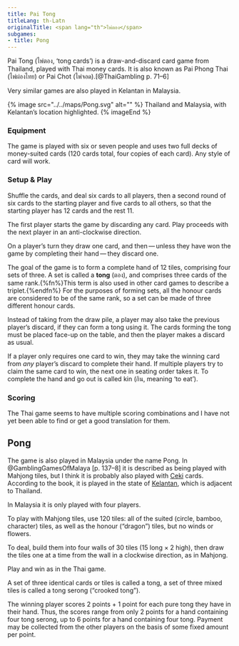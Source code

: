 ```yaml
---
title: Pai Tong
titleLang: th-Latn
originalTitle: <span lang="th">ไพ่ตอง</span>
subgames:
- title: Pong
---
```


<span class="noun" lang="th-Latn">Pai Tong</span> (<span
lang="th">ไพ่ตอง</span>, ‘<span lang="th-Latn">tong</span> cards’) is a
draw-and-discard card game from Thailand, played with Thai money cards. It is
also known as <span class="noun" lang="th-Latn">Pai Phong Thai</span> (<span
lang="th">ไพ่ผ่องไทย</span>) or <span class="noun" lang="th-Latn">Pai
Chot</span> (<span lang="th">ไพ่จอด</span>).[@ThaiGambling p. 71–6]

Very similar games are also played in Kelantan in Malaysia.

<!-- excerpt -->

{% image src="../../maps/Pong.svg" alt="" %}
Thailand and Malaysia, with Kelantan’s location highlighted.
{% imageEnd %}

### Equipment

The game is played with six or seven people and uses two full decks of
money-suited cards (120 cards total, four copies of each card). Any style of
card will work.

### Setup & Play

Shuffle the cards, and deal six cards to all players, then a second round of six
cards to the starting player and five cards to all others, so that the starting
player has 12 cards and the rest 11.

The first player starts the game by discarding any card. Play proceeds with the
next player in an anti-clockwise direction.

On a player’s turn they draw one card, and then — unless they have won the
game by completing their hand — they discard one. 

The goal of the game is to form a complete hand of 12 tiles, comprising four
sets of three. A set is called a **<span lang="th-Latn">tong</span>** (<span
lang="th">ตอง</span>), and comprises three cards of the same rank.{%fn%}This
term is also used in other card games to describe a triplet.{%endfn%} For the
purposes of forming sets, all the honour cards are considered to be of the same
rank, so a set can be made of three different honour cards.

Instead of taking from the draw pile, a player may also take the previous
player’s discard, if they can form a <span lang="th-Latn">tong</span> using it.
The cards forming the <span lang="th-Latn">tong</span> must be placed face-up on
the table, and then the player makes a discard as usual.
 
If a player only requires one card to win, they may take the winning card from
*any* player’s discard to complete their hand. If multiple players try to claim
the same card to win, the next one in seating order takes it. To complete the
hand and go out is called <span lang="th-Latn">kin</span> (<span
lang="th">กิน</span>, meaning ‘to eat’).

### Scoring

The Thai game seems to have multiple scoring combinations and I have not yet been
able to find or get a good translation for them.

## Pong

The game is also played in Malaysia under the name <span class="noun"
lang="ms">Pong</span>. In @GamblingGamesOfMalaya [p. 137–8] it is described as
being played with Mahjong tiles, but I think it is probably also played with
[Ceki](/articles/cards/ceki/) cards. According to the book, it is played in the
state of [Kelantan](https://en.wikipedia.org/wiki/Kelantan), which is adjacent
to Thailand.

In Malaysia it is only played with four players.

To play with Mahjong tiles, use 120 tiles: all of the suited (circle, bamboo,
character) tiles, as well as the honour (“dragon”) tiles, but no winds or
flowers.

To deal, build them into four walls of 30 tiles (15 long × 2 high), then draw
the tiles one at a time from the wall in a clockwise direction, as in Mahjong.

Play and win as in the Thai game.

A set of three identical cards or tiles is called a <span lang="ms">tong</span>,
a set of three mixed tiles is called a <span lang="ms">tong serong</span>
(“crooked <span lang="ms">tong</span>”).

The winning player scores 2 points + 1 point for each pure <span
lang="ms">tong</span> they have in their hand. Thus, the scores range from only
2 points for a hand containing four <span lang="ms">tong serong</span>, up to 6
points for a hand containing four <span lang="ms">tong</span>. Payment may be
collected from the other players on the basis of some fixed amount per point.

